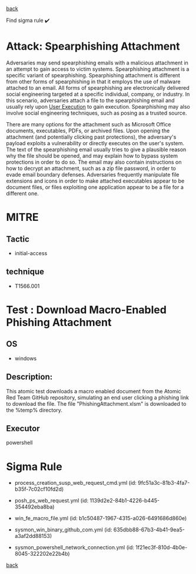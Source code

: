 
[back](../index.md)

Find sigma rule :heavy_check_mark: 

# Attack: Spearphishing Attachment 

Adversaries may send spearphishing emails with a malicious attachment in an attempt to gain access to victim systems. Spearphishing attachment is a specific variant of spearphishing. Spearphishing attachment is different from other forms of spearphishing in that it employs the use of malware attached to an email. All forms of spearphishing are electronically delivered social engineering targeted at a specific individual, company, or industry. In this scenario, adversaries attach a file to the spearphishing email and usually rely upon [User Execution](https://attack.mitre.org/techniques/T1204) to gain execution. Spearphishing may also involve social engineering techniques, such as posing as a trusted source.

There are many options for the attachment such as Microsoft Office documents, executables, PDFs, or archived files. Upon opening the attachment (and potentially clicking past protections), the adversary's payload exploits a vulnerability or directly executes on the user's system. The text of the spearphishing email usually tries to give a plausible reason why the file should be opened, and may explain how to bypass system protections in order to do so. The email may also contain instructions on how to decrypt an attachment, such as a zip file password, in order to evade email boundary defenses. Adversaries frequently manipulate file extensions and icons in order to make attached executables appear to be document files, or files exploiting one application appear to be a file for a different one. 

# MITRE
## Tactic
  - initial-access


## technique
  - T1566.001


# Test : Download Macro-Enabled Phishing Attachment
## OS
  - windows


## Description:
This atomic test downloads a macro enabled document from the Atomic Red Team GitHub repository, simulating an end user clicking a phishing link to download the file.
The file "PhishingAttachment.xlsm" is downloaded to the %temp% directory.


## Executor
powershell

# Sigma Rule
 - process_creation_susp_web_request_cmd.yml (id: 9fc51a3c-81b3-4fa7-b35f-7c02cf10fd2d)

 - posh_ps_web_request.yml (id: 1139d2e2-84b1-4226-b445-354492eba8ba)

 - win_fe_macro_file.yml (id: b1c50487-1967-4315-a026-6491686d860e)

 - sysmon_win_binary_github_com.yml (id: 635dbb88-67b3-4b41-9ea5-a3af2dd88153)

 - sysmon_powershell_network_connection.yml (id: 1f21ec3f-810d-4b0e-8045-322202e22b4b)



[back](../index.md)
